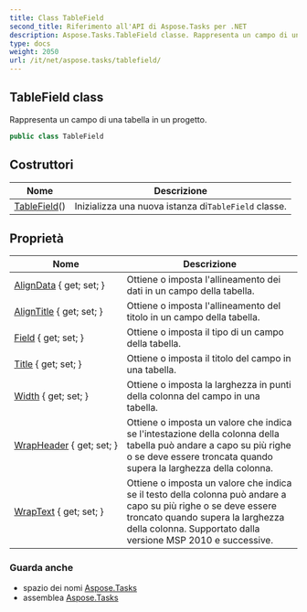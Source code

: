 ```yaml
---
title: Class TableField
second_title: Riferimento all'API di Aspose.Tasks per .NET
description: Aspose.Tasks.TableField classe. Rappresenta un campo di una tabella in un progetto.
type: docs
weight: 2050
url: /it/net/aspose.tasks/tablefield/
---
```

## TableField class

Rappresenta un campo di una tabella in un progetto.

```csharp
public class TableField
```

## Costruttori

| Nome | Descrizione |
| --- | --- |
| [TableField](tablefield/)() | Inizializza una nuova istanza di`TableField` classe. |

## Proprietà

| Nome | Descrizione |
| --- | --- |
| [AlignData](../../aspose.tasks/tablefield/aligndata/) { get; set; } | Ottiene o imposta l'allineamento dei dati in un campo della tabella. |
| [AlignTitle](../../aspose.tasks/tablefield/aligntitle/) { get; set; } | Ottiene o imposta l'allineamento del titolo in un campo della tabella. |
| [Field](../../aspose.tasks/tablefield/field/) { get; set; } | Ottiene o imposta il tipo di un campo della tabella. |
| [Title](../../aspose.tasks/tablefield/title/) { get; set; } | Ottiene o imposta il titolo del campo in una tabella. |
| [Width](../../aspose.tasks/tablefield/width/) { get; set; } | Ottiene o imposta la larghezza in punti della colonna del campo in una tabella. |
| [WrapHeader](../../aspose.tasks/tablefield/wrapheader/) { get; set; } | Ottiene o imposta un valore che indica se l'intestazione della colonna della tabella può andare a capo su più righe o se deve essere troncata quando supera la larghezza della colonna. |
| [WrapText](../../aspose.tasks/tablefield/wraptext/) { get; set; } | Ottiene o imposta un valore che indica se il testo della colonna può andare a capo su più righe o se deve essere troncato quando supera la larghezza della colonna. Supportato dalla versione MSP 2010 e successive. |

### Guarda anche

* spazio dei nomi [Aspose.Tasks](../../aspose.tasks/)
* assemblea [Aspose.Tasks](../../)



